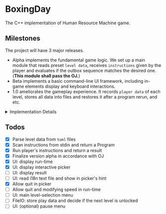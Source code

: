 # BoxingDay

The C++ implementation of Human Resource Machine game.

## Milestones

The project will have 3 major releases.

- Alpha implements the fundamental game logic. We set up a main module that reads preset `level data`, receives `instructions` given by the player and evaluates if the outbox sequence matches the desired one. (**This module shall pass the OJ.**)
- Beta implements a basic command-line UI framework, including in-game elements display and keyboard interactions.
- 1.0 ameliorates the gameplay experience. It records `player data` of each level, stores all data into files and restores it after a program rerun, and etc.

<details>

<summary>Implementation Details</summary>

## Implementation Details

### Data Files

`level data` is built-in for the first four levels, and open to customization for other levels. It consists of a inbox number sequence, a desired outbox number sequence, level title, level number, level description, available instructions, and available tile amount.

`player data` records the steps and instructions taken when the player finishes a level. It's recorded and displayed in the menu.

Those two types of data are stored in separate `toml` files. By modifying the existing files or creating new ones, we can make changes to the levels.

### Game Interactions

Display module consists of `inbox`, `outbox`, `memory` (tiles), `instructions` (boxes), `register` (the agent) and the game menu.

Keyboard controls a virtual cursor over buttons and `instructions`, and triggers actions when receiving confirmative keys. ~The set-alias feature may also allow player to type in a string to rename the tiles.~

</details>

## Todos

- [x] Parse level data from `toml` files
- [x] Scan instructions from stdin and return a Program
- [x] Run player's instructions and return a result
- [x] Finalize version alpha in accordance with OJ
- [x] UI: display run-time
- [x] UI: display interactive picker
- [ ] UI: display result
- [ ] UI: read i18n text file and show in picker's hint
- [x] Allow quit in picker
- [ ] Allow quit and modifying speed in run-time
- [ ] UI: main level-selection menu
- [ ] FileIO: store play data and decide if the next level is unlocked
- [ ] UI: (optional) pause menu
